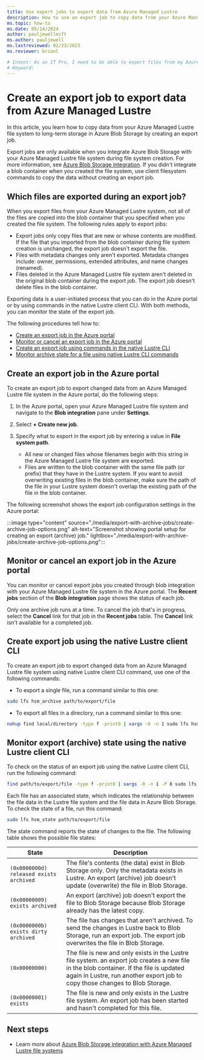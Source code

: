 ```yaml
---
title: Use export jobs to export data from Azure Managed Lustre
description: How to use an export job to copy data from your Azure Managed Lustre file system to long-term storage in Azure Blob Storage.
ms.topic: how-to
ms.date: 05/14/2024
author: pauljewellmsft
ms.author: pauljewell
ms.lastreviewed: 02/23/2023
ms.reviewer: brianl

# Intent: As an IT Pro, I need to be able to export files from my Azure Managed Lustre file system to longterm Azure Blob Storage.
# Keyword: 
---
```


# Create an export job to export data from Azure Managed Lustre

In this article, you learn how to copy data from your Azure Managed Lustre file system to long-term storage in Azure Blob Storage by creating an export job.

Export jobs are only available when you integrate Azure Blob Storage with your Azure Managed Lustre file system during file system creation. For more information, see [Azure Blob Storage integration](amlfs-overview.md#azure-blob-storage-integration). If you didn't integrate a blob container when you created the file system, use client filesystem commands to copy the data without creating an export job.

## Which files are exported during an export job?

When you export files from your Azure Managed Lustre system, not all of the files are copied into the blob container that you specified when you created the file system. The following rules apply to export jobs:

- Export jobs only copy files that are new or whose contents are modified. If the file that you imported from the blob container during file system creation is unchanged, the export job doesn't export the file.
- Files with metadata changes only aren't exported. Metadata changes include: owner, permissions, extended attributes, and name changes (renamed).
- Files deleted in the Azure Managed Lustre file system aren't deleted in the original blob container during the export job. The export job doesn't delete files in the blob container.

Exporting data is a user-initiated process that you can do in the Azure portal or by using commands in the native Lustre client CLI. With both methods, you can monitor the state of the export job.

The following procedures tell how to:

- [Create an export job in the Azure portal](#create-an-export-job-in-the-azure-portal)
- [Monitor or cancel an export job in the Azure portal](#monitor-or-cancel-an-export-job-in-the-azure-portal)
- [Create an export job using commands in the native Lustre CLI](#create-export-job-using-the-native-lustre-client-cli)
- [Monitor archive state for a file using native Lustre CLI commands](#monitor-export-archive-state-using-the-native-lustre-client-cli)

## Create an export job in the Azure portal

To create an export job to export changed data from an Azure Managed Lustre file system in the Azure portal, do the following steps:

1. In the Azure portal, open your Azure Managed Lustre file system and navigate to the **Blob integration** pane under **Settings**.
1. Select **+ Create new job**.

1. Specify what to export in the export job by entering a value in **File system path**.
   - All new or changed files whose filenames begin with this string in the Azure Managed Lustre file system are exported.
   - Files are written to the blob container with the same file path (or prefix) that they have in the Lustre system. If you want to avoid overwriting existing files in the blob container, make sure the path of the file in your Lustre system doesn't overlap the existing path of the file in the blob container.

The following screenshot shows the export job configuration settings in the Azure portal:

:::image type="content" source="./media/export-with-archive-jobs/create-archive-job-options.png" alt-text="Screenshot showing portal setup for creating an export (archive) job." lightbox="./media/export-with-archive-jobs/create-archive-job-options.png":::

## Monitor or cancel an export job in the Azure portal

You can monitor or cancel export jobs you created through blob integration with your Azure Managed Lustre file system in the Azure portal. The **Recent jobs** section of the **Blob integration** page shows the status of each job.

Only one archive job runs at a time. To cancel the job that's in progress, select the **Cancel** link for that job in the **Recent jobs** table. The **Cancel** link isn't available for a completed job.

## Create export job using the native Lustre client CLI

To create an export job to export changed data from an Azure Managed Lustre file system using native Lustre client CLI command, use one of the following commands:

- To export a single file, run a command similar to this one:

```bash
sudo lfs hsm_archive path/to/export/file
```

- To export all files in a directory, run a command similar to this one:

```bash
nohup find local/directory -type f -print0 | xargs -0 -n 1 sudo lfs hsm_archive &
```

## Monitor export (archive) state using the native Lustre client CLI

To check on the status of an export job using the native Lustre client CLI, run the following command:

```bash
find path/to/export/file -type f -print0 | xargs -0 -n 1 -P 8 sudo lfs hsm_action | grep "ARCHIVE" | wc -l
```

Each file has an associated state, which indicates the relationship between the file data in the Lustre file system and the file data in Azure Blob Storage. To check the state of a file, run this command:

```bash
sudo lfs hsm_state path/to/export/file
```

The state command reports the state of changes to the file. The following table shows the possible file states:

|State|Description|
|-----|-----------|
|`(0x0000000d) released exists archived`|The file's contents (the data) exist in Blob Storage only. Only the metadata exists in Lustre. An export (archive) job doesn't update (overwrite) the file in Blob Storage.|
|`(0x00000009) exists archived`|An export (archive) job doesn't export the file to Blob Storage because Blob Storage already has the latest copy.|
|`(0x0000000b) exists dirty archived`|The file has changes that aren't archived. To send the changes in Lustre back to Blob Storage, run an export job. The export job overwrites the file in Blob Storage.|
|`(0x00000000)`|The file is new and only exists in the Lustre file system. an export job creates a new file in the blob container. If the file is updated again in Lustre, run another export job to copy those changes to Blob Storage.|
|`(0x00000001) exists`|The file is new and only exists in the Lustre file system. An export job has been started and hasn't completed for this file. |

## Next steps

- Learn more about [Azure Blob Storage integration with Azure Managed Lustre file systems](blob-integration.md)
